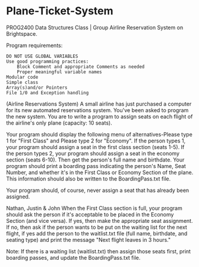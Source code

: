 ﻿# Plane-Ticket-System

PROG2400 Data Structures Class | Group Airline Reservation System on Brightspace.

Program requirements:

    DO NOT USE GLOBAL VARIABLES
    Use good programming practices:
        Block Comment and appropriate Comments as needed
        Proper meaningful variable names
    Modular code
    Simple class
    Array(s)and/or Pointers
    File 1/0 and Exception handling

 
(Airline Reservations System) 
A small airline has just purchased a computer for its new automated reservations system. You've been asked to program the new system. 
You are to write a program to assign seats on each flight of the airline's only plane (capacity: 10 seats).

 
Your program should display the following menu of alternatives-Please type 1 for "First Class" and Please type 2 for "Economy".
If the person types 1, your program should assign a seat in the first class section (seats 1-5).
If the person types 2, your program should assign a seat in the economy section (seats 6-10).
Then get the person's full name and birthdate.
Your program should print a boarding pass indicating the person's Name, Seat Number, and whether it's in the First Class or Economy Section of the plane.
This information should also be written to the BoardingPass.txt file.


Your program should, of course, never assign a seat that has already been assigned.

Nathan, Justin & John
When the First Class section is full, your program should ask the person if it's acceptable to be placed in the Economy Section (and vice versa).
If yes, then make the appropriate seat assignment.
If no, then ask if the person wants to be put on the waiting list for the next flight, if yes add the person to the waitlist.txt file (full name, birthdate, and seating type) and print the message "Next flight leaves in 3 hours."

Note: If there is a waiting list (waitlist.txt) then assign those seats first, print boarding passes, and update the BoardingPass.txt file.
